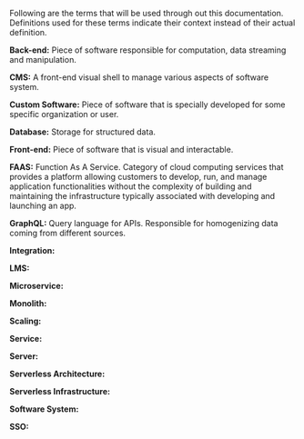 Following are the terms that will be used through out this documentation. Definitions used for these terms indicate their context instead of their actual definition.

**Back-end:** Piece of software responsible for computation, data streaming and manipulation.

**CMS:** A front-end visual shell to manage various aspects of software system.

**Custom Software:** Piece of software that is specially developed for some specific organization or user.

**Database:** Storage for structured data.

**Front-end:** Piece of software that is visual and interactable.

**FAAS:** Function As A Service. Category of cloud computing services that provides a platform allowing customers to develop, run, and manage application functionalities without the complexity of building and maintaining the infrastructure typically associated with developing and launching an app.

**GraphQL:** Query language for APIs. Responsible for homogenizing data coming from different sources.

**Integration:** 

**LMS:**

**Microservice:**

**Monolith:**

**Scaling:**

**Service:**

**Server:**

**Serverless Architecture:**

**Serverless Infrastructure:**

**Software System:**

**SSO:**
